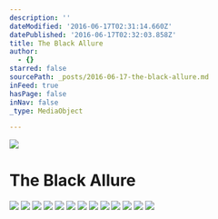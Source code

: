 ```yaml
---
description: ''
dateModified: '2016-06-17T02:31:14.660Z'
datePublished: '2016-06-17T02:32:03.858Z'
title: The Black Allure
author:
  - {}
starred: false
sourcePath: _posts/2016-06-17-the-black-allure.md
inFeed: true
hasPage: false
inNav: false
_type: MediaObject

---
```

![](https://the-grid-user-content.s3-us-west-2.amazonaws.com/2370dd06-1125-452e-b378-3ba15e5d1239.jpg)

# The Black Allure
![](https://the-grid-user-content.s3-us-west-2.amazonaws.com/50e32b80-f5ac-400b-80f6-85e74a882906.jpg)
![](https://the-grid-user-content.s3-us-west-2.amazonaws.com/87bdeef5-8440-48a1-bcbd-071159987169.jpg)
![](https://the-grid-user-content.s3-us-west-2.amazonaws.com/65223fe9-ca24-420e-9fe3-c76144bbe7e2.jpg)
![](https://the-grid-user-content.s3-us-west-2.amazonaws.com/757e240a-d39d-4cea-8a1a-138457155559.jpg)
![](https://the-grid-user-content.s3-us-west-2.amazonaws.com/1d4f7847-3891-42dc-bafe-a29a978b180e.jpg)
![](https://the-grid-user-content.s3-us-west-2.amazonaws.com/37b6b196-e57a-4aa3-8eff-50ee348ee71f.jpg)
![](https://the-grid-user-content.s3-us-west-2.amazonaws.com/e01349d8-df66-4d17-8377-9f72035a7e89.jpg)
![](https://the-grid-user-content.s3-us-west-2.amazonaws.com/3f155798-65d4-4a32-8e40-eede6f1f1a09.jpg)
![](https://the-grid-user-content.s3-us-west-2.amazonaws.com/3ec26c16-2e97-4571-bc9f-3384c7781450.jpg)
![](https://the-grid-user-content.s3-us-west-2.amazonaws.com/b14d00fc-ab0e-4932-b011-7ff4b5afb2f7.jpg)
![](https://the-grid-user-content.s3-us-west-2.amazonaws.com/d4fd9e59-7fc3-4a1b-8f84-4deed2d2b622.jpg)
![](https://the-grid-user-content.s3-us-west-2.amazonaws.com/fae46a38-fc0a-4e27-a069-95a6b5687fac.jpg)
![](https://the-grid-user-content.s3-us-west-2.amazonaws.com/38211033-7732-4879-8a05-0db15187ad22.jpg)